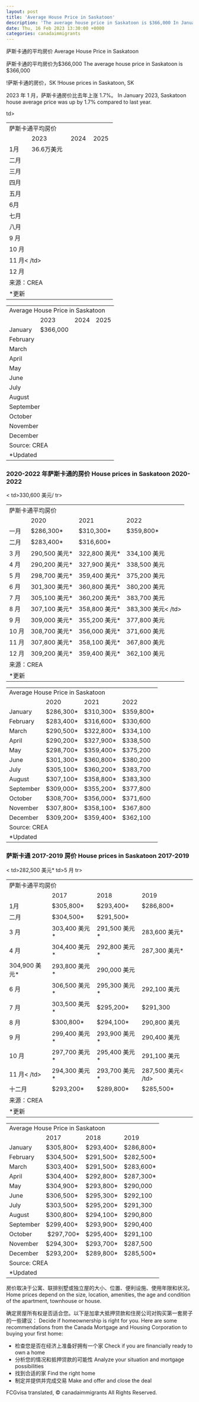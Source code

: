 ```yaml
---
layout: post
title: 'Average House Price in Saskatoon'
description: 'The average house price in Saskatoon is $366,000 In January 2023, Saskatoon house average price was up by 1.7% compared...'
date: Thu, 16 Feb 2023 13:30:00 +0000
categories: canadaimmigrants
---
```


萨斯卡通的平均房价	Average House Price in Saskatoon
	
萨斯卡通的平均房价为$366,000	The average house price in Saskatoon is $366,000
	
!萨斯卡通的房价，SK	!House prices in Saskatoon, SK
	
2023 年 1 月，萨斯卡通房价比去年上涨 1.7%。	In January 2023, Saskatoon house average price was up by 1.7% compared to last year.
	
<table width="272"><tbody><tr><td colspan="4" width="272">萨斯卡通平均房价</td></tr><tr><td></td> <td>2023</td><td>2024</td><td>2025</td></tr><tr><td>1月</td><td>36.6万美元</td><td> </td><td></td></tr><tr><td>二月</td><td></td><td></td><td></td></tr ><tr><td>三月</td><td></td><td></td><td></td></tr><tr><td>四月</td><td ></td><td></td><td></td></tr><tr><td>五月</td><td></td><td></td><td ></td></tr><tr><td>6月</td><td></td><td></td><td></td></tr><tr><td >七月</td><td></td><td></td><td></td></tr><tr><td>八月</td><td></td> td></td><td></td></tr><tr><td colspan="2">9 月</td><td></td><td></td></tr ><tr><td>10 月</td><td></td><td></td><td></td></tr><tr><td colspan="2">11 月< /td><td></td><td></td></tr><tr><td colspan="2">12 月</td><td></td><td></td ></tr><tr><td colspan="4">来源：CREA</td></tr><tr><td colspan="4">*更新</td></tr></ tbody></table>	<table width="272"><tbody><tr><td colspan="4" width="272">Average House Price in Saskatoon</td></tr><tr><td></td><td>2023</td><td>2024</td><td>2025</td></tr><tr><td>January</td><td>$366,000</td><td></td><td></td></tr><tr><td>February</td><td></td><td></td><td></td></tr><tr><td>March</td><td></td><td></td><td></td></tr><tr><td>April</td><td></td><td></td><td></td></tr><tr><td>May</td><td></td><td></td><td></td></tr><tr><td>June</td><td></td><td></td><td></td></tr><tr><td>July</td><td></td><td></td><td></td></tr><tr><td>August</td><td></td><td></td><td></td></tr><tr><td colspan="2">September</td><td></td><td></td></tr><tr><td>October</td><td></td><td></td><td></td></tr><tr><td colspan="2">November</td><td></td><td></td></tr><tr><td colspan="2">December</td><td></td><td></td></tr><tr><td colspan="4">Source:&nbsp;CREA</td></tr><tr><td colspan="4">*Updated</td></tr></tbody></table>
	
### 2020-2022 年萨斯卡通的房价	House prices in Saskatoon 2020-2022
	
<table width="277"><tbody><tr><td colspan="4" width="277">萨斯卡通平均房价</td></tr><tr><td></td> <td>2020</td><td>2021</td><td>2022</td></tr><tr><td>一月</td><td>$286,300*</td><td >$310,300*</td><td>$359,800*</td></tr><tr><td>二月</td><td>$283,400*</td><td>$316,600*</td>< td>330,600 美元</td></tr><tr><td>3 月</td><td>290,500 美元*</td><td>322,800 美元*</td><td>334,100 美元</td>/ tr><tr><td>4 月</td><td>290,200 美元*</td><td>327,900 美元*</td><td>338,500 美元</td></tr><tr><td>5 月</td><td>298,700 美元*</td><td>359,400 美元*</td><td>375,200 美元</td></tr><tr><td>6 月</td><td>301,300 美元* </td><td>360,800 美元*</td><td>380,200 美元</td></tr><tr><td>7 月</td><td>305,100 美元*</td><td>360,200 美元* </td><td>383,700 美元</td></tr><tr><td>8 月</td><td>307,100 美元*</td><td>358,800 美元*</td><td>383,300 美元< /td></tr><tr><td>9 月</td><td>309,000 美元*</td><td>355,200 美元*</td><td>377,800 美元</td></tr><tr ><td>10 月</td><td>308,700 美元*</td><td>356,000 美元*</td><td>371,600 美元</td></tr><tr><td>11 月</td> <td>307,800 美元*</td><td>358,100 美元*</td><td>367,800 美元</td> </tr><tr><td>12 月</td><td>309,200 美元*</td><td>359,400 美元*</td><td>362,100 美元</td></tr><tr><td colspan="2">来源：CREA</td><td></td><td></td></tr><tr><td>*更新</td><td></td> <td></td><td></td></tr></tbody></table>	<table width="277"><tbody><tr><td colspan="4" width="277">Average House Price in Saskatoon</td></tr><tr><td></td><td>2020</td><td>2021</td><td>2022</td></tr><tr><td>January</td><td>$286,300*</td><td>$310,300*</td><td>$359,800*</td></tr><tr><td>February</td><td>$283,400*</td><td>$316,600*</td><td>$330,600</td></tr><tr><td>March</td><td>$290,500*</td><td>$322,800*</td><td>$334,100</td></tr><tr><td>April</td><td>$290,200*</td><td>$327,900*</td><td>$338,500</td></tr><tr><td>May</td><td>$298,700*</td><td>$359,400*</td><td>$375,200</td></tr><tr><td>June</td><td>$301,300*</td><td>$360,800*</td><td>$380,200</td></tr><tr><td>July</td><td>$305,100*</td><td>$360,200*</td><td>$383,700</td></tr><tr><td>August</td><td>$307,100*</td><td>$358,800*</td><td>$383,300</td></tr><tr><td>September</td><td>$309,000*</td><td>$355,200*</td><td>$377,800</td></tr><tr><td>October</td><td>$308,700*</td><td>$356,000*</td><td>$371,600</td></tr><tr><td>November</td><td>$307,800*</td><td>$358,100*</td><td>$367,800</td></tr><tr><td>December</td><td>$309,200*</td><td>$359,400*</td><td>$362,100</td></tr><tr><td colspan="2">Source:&nbsp;CREA</td><td></td><td></td></tr><tr><td>*Updated</td><td></td><td></td><td></td></tr></tbody></table>
	
### 萨斯卡通 2017-2019 房价	House prices in Saskatoon 2017-2019
	
<table width="277"><tbody><tr><td colspan="4" width="277">萨斯卡通平均房价</td></tr><tr><td></td> <td>2017</td><td>2018</td><td>2019</td></tr><tr><td>1月</td><td>$305,800*</td><td >$293,400*</td><td>$286,800*</td></tr><tr><td>二月</td><td>$304,500*</td><td>$291,500*</td>< td>282,500 美元*</td></tr><tr><td>3 月</td><td>303,400 美元*</td><td>291,500 美元*</td><td>283,600 美元*</td> </tr><tr><td>4 月</td><td>304,400 美元*</td><td>292,800 美元*</td><td>287,300 美元*</td></tr><tr> td>5 月</td><td>304,900 美元*</td><td>293,800 美元*</td><td>290,000 美元</td></tr><tr><td>6 月</td><td >306,500 美元*</td><td>295,300 美元*</td><td>292,100 美元</td></tr><tr><td>7 月</td><td>303,500 美元*</td><td >$295,200*</td><td>$291,300</td></tr><tr><td>8 月</td><td>$300,800*</td><td>$294,100*</td><td >290,800 美元</td></tr><tr><td>9 月</td><td>299,400 美元*</td><td>293,900 美元*</td><td>290,400 美元</td></tr ><tr><td>10 月</td><td>297,700 美元*</td><td>295,400 美元*</td><td>291,100 美元</td></tr><tr><td>11 月< /td><td>294,300 美元*</td><td>293,700 美元*</td><td>287,500 美元< /td></tr><tr><td>十二月</td><td>$293,200*</td><td>$289,800*</td><td>$285,500*</td></tr> tr><td colspan="2">来源：CREA</td><td></td><td></td></tr><tr><td>*更新</td><td> </td><td></td><td></td></tr></tbody></table>	<table width="277"><tbody><tr><td colspan="4" width="277">Average House Price in Saskatoon</td></tr><tr><td></td><td>2017</td><td>2018</td><td>2019</td></tr><tr><td>January</td><td>$305,800*</td><td>$293,400*</td><td>$286,800*</td></tr><tr><td>February</td><td>$304,500*</td><td>$291,500*</td><td>$282,500*</td></tr><tr><td>March</td><td>$303,400*</td><td>$291,500*</td><td>$283,600*</td></tr><tr><td>April</td><td>$304,400*</td><td>$292,800*</td><td>$287,300*</td></tr><tr><td>May</td><td>$304,900*</td><td>$293,800*</td><td>$290,000</td></tr><tr><td>June</td><td>$306,500*</td><td>$295,300*</td><td>$292,100</td></tr><tr><td>July</td><td>$303,500*</td><td>$295,200*</td><td>$291,300</td></tr><tr><td>August</td><td>$300,800*</td><td>$294,100*</td><td>$290,800</td></tr><tr><td>September</td><td>$299,400*</td><td>$293,900*</td><td>$290,400</td></tr><tr><td>October</td><td>&nbsp;$297,700*</td><td>$295,400*</td><td>$291,100</td></tr><tr><td>November</td><td>$294,300*</td><td>$293,700*</td><td>$287,500</td></tr><tr><td>December</td><td>$293,200*</td><td>$289,800*</td><td>$285,500*</td></tr><tr><td colspan="2">Source:&nbsp;CREA</td><td></td><td></td></tr><tr><td>*Updated</td><td></td><td></td><td></td></tr></tbody></table>
	
房价取决于公寓、联排别墅或独立屋的大小、位置、便利设施、使用年限和状况。	Home prices depend on the size, location, amenities, the age and condition of the apartment, townhouse or house.
	
确定房屋所有权是否适合您。以下是加拿大抵押贷款和住房公司对购买第一套房子的一些建议：	Decide if homeownership is right for you. Here are some recommendations from the Canada Mortgage and Housing Corporation to buying your first home:
	
* 检查您是否在经济上准备好拥有一个家	  Check if you are financially ready to own a home
* 分析您的情况和抵押贷款的可能性	  Analyze your situation and mortgage possibilities
* 找到合适的家	  Find the right home
* 制定并提供并完成交易	  Make and offer and close the deal

FCGvisa translated, © canadaimmigrants All Rights Reserved.
